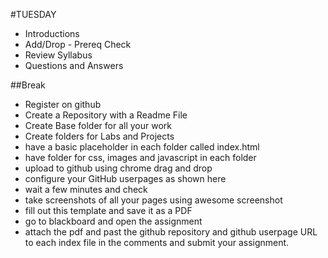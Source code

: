 #TUESDAY
- Introductions
- Add/Drop  - Prereq Check
- Review Syllabus
- Questions and Answers

##Break

 - Register on github
 - Create a Repository with a Readme File
 - Create Base folder for all your work
 - Create folders for Labs and Projects
 - have a basic placeholder in each folder called index.html
 - have folder for css, images and javascript in each folder
 - upload to github using chrome drag and drop
 - configure your GitHub userpages as shown here
 - wait a few minutes and check
 - take screenshots of all your pages using awesome screenshot
 - fill out this template and save it as a PDF 
 - go to blackboard and open the assignment
 - attach the pdf and past the github repository and github userpage URL to each index file in the comments and submit your assignment.
 
